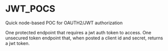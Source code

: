 # JWT_POCS
Quick node-based POC for OAUTH2/JWT authorization 

One protected endpoint that requires a jwt auth token to access.
One unsecured token endpoint that, when posted a client id and secret, returns a jwt token.
